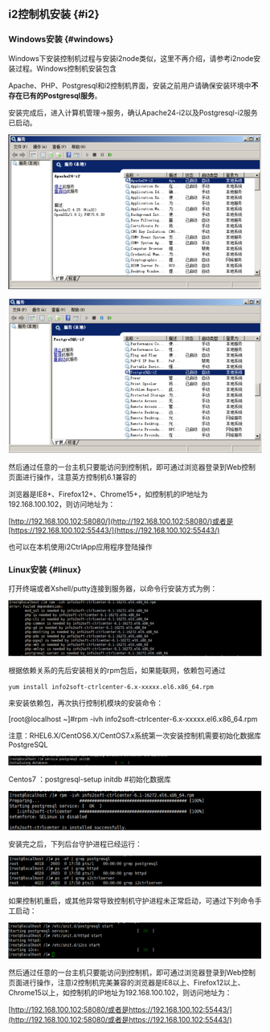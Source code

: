 ## i2控制机安装 {#i2}

### Windows安装 {#windows}

Windows下安装控制机过程与安装i2node类似，这里不再介绍，请参考i2node安装过程。Windows控制机安装包含

Apache、PHP、Postgresql和i2控制机界面，安装之前用户请确保安装环境中**不存在已有的Postgresql服务**。

安装完成后，进入计算机管理-&gt;服务，确认Apache24-i2以及Postgresql-i2服务已启动。

![](/assets/V6.113850.png)

![](/assets/V6.113852.png)

然后通过任意的一台主机只要能访问到控制机，即可通过浏览器登录到Web控制页面进行操作，注意英方控制机6.1兼容的

浏览器是IE8+、Firefox12+、Chrome15+，如控制机的IP地址为192.168.100.102，则访问地址为：

[http://192.168.100.102:58080/](http://192.168.100.102:58080/)或者是[https://192.168.100.102:55443/](https://192.168.100.102:55443/)

也可以在本机使用i2CtrlApp应用程序登陆操作

### Linux安装 {#linux}

打开终端或者Xshell/putty连接到服务器，以命令行安装方式为例：

![](/assets/V6.114130.png)

根据依赖关系的先后安装相关的rpm包后，如果能联网，依赖包可通过

`yum install info2soft-ctrlcenter-6.x-xxxxx.el6.x86_64.rpm`

来安装依赖包，再次执行控制机模块的安装命令：

\[root@localhost ~\]\#rpm -ivh info2soft-ctrlcenter-6.x-xxxxx.el6.x86\_64.rpm

注意：RHEL6.X/CentOS6.X/CentOS7.x系统第一次安装控制机需要初始化数据库PostgreSQL

![](/assets/V6.114289.png)

Centos7 ：postgresql-setup initdb \#初始化数据库

![](/assets/V6.114290.png)

安装完之后，下列后台守护进程已经运行：

![](/assets/V6.114313.png)

如果控制机重启，或其他异常导致控制机守护进程未正常启动，可通过下列命令手工启动：

![](/assets/V6.114356.png)

然后通过任意的一台主机只要能访问到控制机，即可通过浏览器登录到Web控制页面进行操作，注意i2控制机完美兼容的浏览器是IE8以上、Firefox12以上、Chrome15以上，如控制机的IP地址为192.168.100.102，则访问地址为：

[http://192.168.100.102:58080/或者是https://192.168.100.102:55443/](http://192.168.100.102:58080/或者是https://192.168.100.102:55443/)

